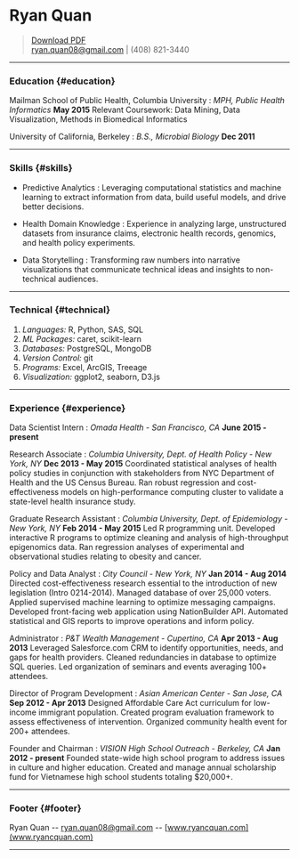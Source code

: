 # Ryan Quan

> [Download PDF](/assets/documents/RyanQuan_Resume.pdf)  
> [ryan.quan08@gmail.com](mailto:ryan.quan08@gmail.com) |
> (408) 821-3440

------

### Education {#education}

Mailman School of Public Health, Columbia University
: *MPH, Public Health Informatics*
  __May 2015__
  Relevant Coursework: Data Mining, Data Visualization, Methods in Biomedical Informatics

University of California, Berkeley
: *B.S., Microbial Biology*
  __Dec 2011__

------

### Skills {#skills}

* Predictive Analytics 
  : Leveraging computational statistics and machine learning to extract information from data, build useful models, and drive better decisions.

* Health Domain Knowledge
  : Experience in analyzing large, unstructured datasets from insurance claims, electronic health records, genomics, and health policy experiments.

* Data Storytelling
  : Transforming raw numbers into narrative visualizations that communicate technical ideas and insights to non-technical audiences.

-------

### Technical {#technical}

1. *Languages:* R, Python, SAS, SQL
2. *ML Packages:* caret, scikit-learn
3. *Databases:* PostgreSQL, MongoDB
4. *Version Control:* git
5. *Programs:* Excel, ArcGIS, Treeage
6. *Visualization:* ggplot2, seaborn, D3.js

------

### Experience {#experience}

Data Scientist Intern
: *Omada Health - San Francisco, CA*
  __June 2015 - present__

Research Associate
: *Columbia University, Dept. of Health Policy - New York, NY*
  __Dec 2013 - May 2015__
  Coordinated statistical analyses of health policy studies in conjunction with stakeholders from NYC Department of Health and the US Census Bureau. Ran robust regression and cost-effectiveness models on high-performance computing cluster to validate a state-level health insurance study.

Graduate Research Assistant
: *Columbia University, Dept. of Epidemiology - New York, NY*
  __Feb 2014 - May 2015__
  Led R programming unit. Developed interactive R programs to optimize cleaning and analysis of high-throughput epigenomics data. Ran regression analyses of experimental and observational studies relating to obesity and cancer.

Policy and Data Analyst
: *City Council - New York, NY*
  __Jan 2014 - Aug 2014__
  Directed cost-effectiveness research essential to the introduction of new legislation (Intro 0214-2014). Managed database of over 25,000 voters. Applied supervised machine learning to optimize messaging campaigns. Developed front-facing web application using NationBuilder API. Automated statistical and GIS reports to improve operations and inform policy.

Administrator
: *P&T Wealth Management - Cupertino, CA*
  __Apr 2013 - Aug 2013__
  Leveraged Salesforce.com CRM to identify opportunities, needs, and gaps for health providers. Cleaned redundancies in database to optimize SQL queries. Led organization of seminars and events averaging 100+ attendees.

Director of Program Development
: *Asian American Center - San Jose, CA*
  __Sep 2012 - Apr 2013__
  Designed Affordable Care Act curriculum for low-income immigrant population. Created program evaluation framework to assess effectiveness of intervention. Organized community health event for 200+ attendees. 

Founder and Chairman
: *VISION High School Outreach - Berkeley, CA*
  __Jan 2012 - present__
  Founded state-wide high school program to address issues in culture and higher education. Created and manage annual scholarship fund for Vietnamese high school students totaling $20,000+.

------

### Footer {#footer}

Ryan Quan -- [ryan.quan08@gmail.com](mailto:ryan.quan08@gmail.com) -- [www.ryancquan.com](www.ryancquan.com)

------
